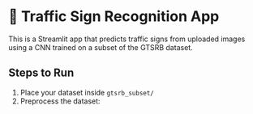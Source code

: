 # 🚦 Traffic Sign Recognition App

This is a Streamlit app that predicts traffic signs from uploaded images using a CNN trained on a subset of the GTSRB dataset.

## Steps to Run

1. Place your dataset inside `gtsrb_subset/`
2. Preprocess the dataset:

